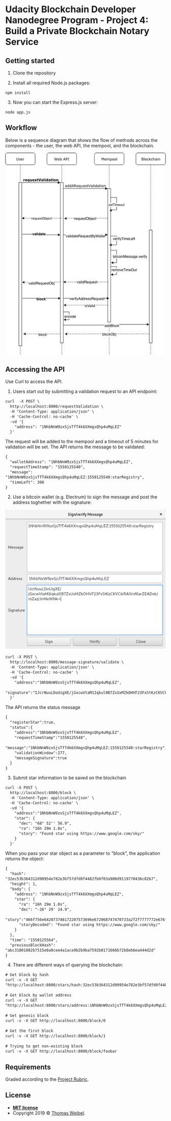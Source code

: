 # Udacity Blockchain Developer Nanodegree Program - Project 4: Build a Private Blockchain Notary Service

## Getting started

1. Clone the repository

2. Install all required Node.js packages:

```
npm install
```

3. Now you can start the Express.js server:

```
node app.js
```

## Workflow

Below is a sequence diagram that shows the flow of methods across the components - the user, the web API, the mempool, and the blockchain.

![Workflow](/workflow.png)

## Accessing the API

Use Curl to access the API.

1. Users start out by submitting a validation request to an API endpoint:

```
curl  -X POST \
  http://localhost:8000/requestValidation \
  -H "Content-Type: application/json" \
  -H 'Cache-Control: no-cache' \
  -vd '{
    "address": "1NhbNnW9zxSjsTfT4k6XXmgsQhp4uMqLEZ"
  }'
```

The request will be added to the mempool and a timeout of 5 minutes for validation will be set. The API returns the message to be validated:

```
{
  "walletAddress": "1NhbNnW9zxSjsTfT4k6XXmgsQhp4uMqLEZ",
  "requestTimeStamp": "1550125540",
  "message": "1NhbNnW9zxSjsTfT4k6XXmgsQhp4uMqLEZ:1550125540:starRegistry",
  "timeLeft": 300
}
```

2. Use a bitcoin wallet (e.g. Electrum) to sign the message and post the address toghether with the signature:

![Electrum Wallet](/wallet.png)

```
curl -X POST \
  http://localhost:8000/message-signature/validate \
  -H 'Content-Type: application/json' \
  -H 'Cache-Control: no-cache' \
  -vd '{
    "address":"1NhbNnW9zxSjsTfT4k6XXmgsQhp4uMqLEZ",
    "signature":"IJcrNuuLDoUigXE/jGxcwVtaM1Iqkul0B7ZsUxMZkOHVF23FxStKzCKVCkIRAIVnf6arZEADeb/mZaz/JnMeWNk="
  }'
```
The API returns the status message

```
{
  "registerStar":true,
  "status":{
    "address":"1NhbNnW9zxSjsTfT4k6XXmgsQhp4uMqLEZ",
    "requestTimeStamp":"1550125540",
    "message":"1NhbNnW9zxSjsTfT4k6XXmgsQhp4uMqLEZ:1550125540:starRegistry",
    "validationWindow":277,
    "messageSignature":true
  }
}
```

3. Submit star information to be saved on the blockchain

```
curl -X POST \
  http://localhost:8000/block \
  -H 'Content-Type: application/json' \
  -H 'Cache-Control: no-cache' \
  -vd '{
    "address":"1NhbNnW9zxSjsTfT4k6XXmgsQhp4uMqLEZ",
    "star": {
      "dec": "68° 52'' 56.9",
      "ra": "16h 29m 1.0s",
      "story": "Found star using https://www.google.com/sky/"
    }
  }'
```

When you pass your star object as a parameter to "block", the application returns the object:

```
{
  "hash": "32ec53b364312d90954e782e3bf57dfd0f4482fb0f03a900d9119770436c82b7",
  "height": 1,
  "body": {
    "address": "1NhbNnW9zxSjsTfT4k6XXmgsQhp4uMqLEZ",
    "star": {
      "ra": "16h 29m 1.0s",
      "dec": "-26° 29' 24.9",
      "story":"466f756e642073746172207573696e672068747470733a2f2f7777772e676f6f676c652e636f6d2f736b792f",
      "storyDecoded": "Found star using https://www.google.com/sky/"
    }
  },
  "time": "1550125564",
  "previousBlockHash": "abc31801882b7515e8a0cee4a1aca9b2b9ba7592b8171666b72b8eb6ea444d2d"
}
```

4. There are different ways of querying the blockchain:

```
# Get block by hash
curl -v -X GET "http://localhost:8000/stars/hash:32ec53b364312d90954e782e3bf57dfd0f4482fb0f03a900d9119770436c82b7"

# Get block by wallet address
curl -v -X GET "http://localhost:8000/stars/address:1NhbNnW9zxSjsTfT4k6XXmgsQhp4uMqLEZ"

# Get genesis block
curl -v -X GET http://localhost:8000/block/0

# Get the first block
curl -v -X GET http://localhost:8000/block/1

# Trying to get non-existing block
curl -v -X GET http://localhost:8000/block/foobar
```

## Requirements

Graded according to the [Project Rubric](https://review.udacity.com/#!/rubrics/2098/view).

## License

- **[MIT license](http://opensource.org/licenses/mit-license.php)**
- Copyright 2019 © <a href="https://github.com/thom" target="_blank">Thomas Weibel</a>.
